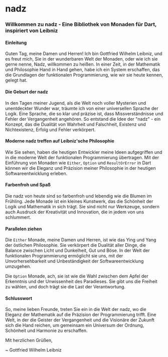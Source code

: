# nadz

### Willkommen zu nadz - Eine Bibliothek von Monaden für Dart, inspiriert von Leibniz

#### Einleitung
Guten Tag, meine Damen und Herren! Ich bin Gottfried Wilhelm Leibniz, und es freut mich, Sie in der wunderbaren Welt der Monaden, oder wie ich sie gerne nenne, Nadz, willkommen zu heißen. In einer Zeit, in der Mathematik und Philosophie Hand in Hand gehen, habe ich ein System erschaffen, das die Grundlagen der funktionalen Programmierung, wie wir sie heute kennen, gelegt hat.

#### Die Geburt der nadz
In den Tagen meiner Jugend, als die Welt noch voller Mysterien und unentdeckter Wunder war, träumte ich von einer universellen Sprache der Logik. Eine Sprache, die so klar und präzise ist, dass Missverständnisse und Fehler der Vergangenheit angehören. So entstand die Idee der "nadz" - ein Konzept, das die Dualität von Wahrheit und Falschheit, Existenz und Nichtexistenz, Erfolg und Fehler verkörpert.

#### Moderne nadz treffen auf Leibniz'sche Philosophie
Wie Sie sehen, haben die heutigen Entwickler meine Ideen aufgegriffen und in die moderne Welt der funktionalen Programmierung übertragen. Mit der Einführung von Monaden wie `Either`, `Option` und `ResultOrError` in Dart können wir die Eleganz und Präzision meiner Philosophie in der heutigen Softwareentwicklung erleben.

#### Farbenfroh und Spaß
Die nadz von heute sind so farbenfroh und lebendig wie die Blumen im Frühling. Jede Monade ist ein kleines Kunstwerk, das die Schönheit der Logik und Mathematik in sich trägt. Sie sind nicht nur Werkzeuge, sondern auch Ausdruck der Kreativität und Innovation, die in jedem von uns schlummert.

#### Parallelen ziehen
Die `Either` Monade, meine Damen und Herren, ist wie das Ying und Yang der östlichen Philosophie. Sie verkörpert die Dualität aller Dinge, die Balance zwischen Licht und Dunkelheit, Gut und Böse. In der Welt der funktionalen Programmierung ermöglicht sie uns, mit der Unvorhersehbarkeit und Unbeständigkeit der Softwareentwicklung umzugehen.

Die `Option` Monade, ach, sie ist wie die Wahl zwischen dem Apfel der Erkenntnis und der Unwissenheit des Paradieses. Sie gibt uns die Freiheit zu wählen, und doch trägt sie die Last der Verantwortung.

#### Schlusswort

So, meine lieben Freunde, treten Sie ein in die Welt der nadz, wo die Eleganz der Mathematik auf die Präzision der Programmierung trifft. Eine Welt, in der die Geister der Vergangenheit und die Visionäre der Zukunft sich die Hand reichen, um gemeinsam ein Universum der Ordnung, Schönheit und Harmonie zu erschaffen.

Mit herzlichen Grüßen,

~ Gottfried Wilhelm Leibniz